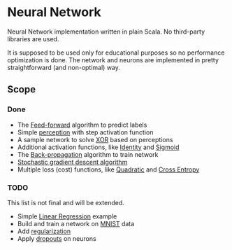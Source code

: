 # Neural Network

Neural Network implementation written in plain Scala. No third-party libraries are used.

It is supposed to be used only for educational purposes so no performance optimization is done.
The network and neurons are implemented in pretty straightforward (and non-optimal) way.

## Scope

### Done

- The [Feed-forward](https://en.wikipedia.org/wiki/Feedforward_neural_network) algorithm to predict labels
- Simple [perception](https://en.wikipedia.org/wiki/Perceptron) with step activation function
- A sample network to solve [XOR](https://www.google.nl/?ion=1&espv=2#q=xor%20neural%20network) based on perceptions
- Additional activation functions, like [Identity](https://en.wikipedia.org/wiki/Identity_function) and [Sigmoid](https://en.wikipedia.org/wiki/Sigmoid_function)
- The [Back-propagation](https://en.wikipedia.org/wiki/Backpropagation) algorithm to train network
- [Stochastic gradient descent algorithm](https://en.wikipedia.org/wiki/Stochastic_gradient_descent)
- Multiple loss (cost) functions, like [Quadratic](https://en.wikipedia.org/wiki/Loss_function#Quadratic_loss_function) and [Cross Entropy](https://en.wikipedia.org/wiki/Cross_entropy)

### TODO

This list is not final and will be extended.

- Simple [Linear Regression](https://en.wikipedia.org/wiki/Linear_regression) example
- Build and train a network on [MNIST](http://yann.lecun.com/exdb/mnist/) data
- Add [regularization](https://www.quora.com/What-is-regularization-in-machine-learning)
- Apply [dropouts](https://www.quora.com/How-does-the-dropout-method-work-in-deep-learning) on neurons